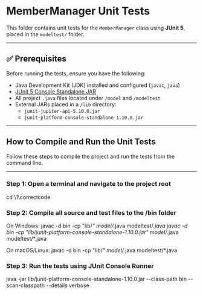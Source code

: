 # MemberManager Unit Tests

This folder contains unit tests for the `MemberManager` class using **JUnit 5**, placed in the `modeltest/` folder.

---

## ✅ Prerequisites

Before running the tests, ensure you have the following:

- Java Development Kit (JDK) installed and configured (`javac`, `java`)
- [JUnit 5 Console Standalone JAR](https://search.maven.org/artifact/org.junit.platform/junit-platform-console-standalone)
- All project `.java` files located under `/model` and `/modeltest`
- External JARs placed in a `/lib` directory:
  - `junit-jupiter-api-5.10.0.jar`
  - `junit-platform-console-standalone-1.10.0.jar`

---

## How to Compile and Run the Unit Tests

Follow these steps to compile the project and run the tests from the command line.

---

### Step 1: Open a terminal and navigate to the project root
cd \1\correctcode

### Step 2: Compile all source and test files to the /bin folder
On Windows:
javac -d bin -cp "lib/*" model/*.java modeltest/*.java
javac -d bin -cp "lib/junit-platform-console-standalone-1.10.0.jar" model/*.java modeltest/*.java

On macOS/Linux:
javac -d bin -cp "lib/*" model/*.java modeltest/*.java

### Step 3: Run the tests using JUnit Console Runner
java -jar lib/junit-platform-console-standalone-1.10.0.jar --class-path bin --scan-classpath --details verbose


